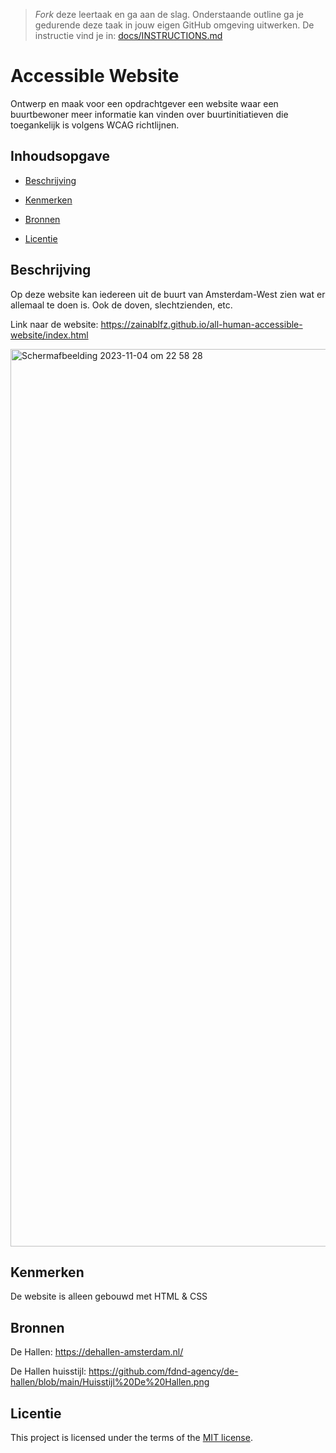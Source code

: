 > _Fork_ deze leertaak en ga aan de slag. Onderstaande outline ga je gedurende deze taak in jouw eigen GitHub omgeving uitwerken. De instructie vind je in: [docs/INSTRUCTIONS.md](https://github.com/fdnd-task/all-human-accessible-website/blob/main/docs/INSTRUCTIONS.md)

# Accessible Website

Ontwerp en maak voor een opdrachtgever een website waar een buurtbewoner meer informatie kan vinden over buurtinitiatieven die toegankelijk is volgens WCAG richtlijnen.

## Inhoudsopgave

  * [Beschrijving](#beschrijving)

  * [Kenmerken](#kenmerken)
  * [Bronnen](#bronnen)
  * [Licentie](#licentie)

## Beschrijving
<!-- In de Beschrijving staat hoe je project er uit ziet, hoe het werkt en wat je er mee kan. --> Op deze website kan iedereen uit de buurt van Amsterdam-West zien wat er allemaal te doen is. Ook de doven, slechtzienden, etc. 
Link naar de website: https://zainablfz.github.io/all-human-accessible-website/index.html

<!-- Voeg een mooie poster visual toe 📸 --> <img width="1436" alt="Scherm­afbeelding 2023-11-04 om 22 58 28" src="https://github.com/zainablfz/all-human-accessible-website/assets/144009548/dcc8471a-e19c-40a3-81c2-aabed305a0c3">

<!-- Voeg een link toe naar Github Pages 🌐--> 

## Kenmerken
<!-- Bij Kenmerken staat welke technieken zijn gebruikt en hoe. Wat is de HTML structuur? Wat zijn de belangrijkste dingen in CSS? Wat is er met Javascript gedaan en hoe? Misschien heb je een framwork of library gebruikt? --> De website is alleen gebouwd met HTML & CSS



## Bronnen

De Hallen: https://dehallen-amsterdam.nl/

De Hallen huisstijl: https://github.com/fdnd-agency/de-hallen/blob/main/Huisstijl%20De%20Hallen.png

## Licentie


This project is licensed under the terms of the [MIT license](./LICENSE).
